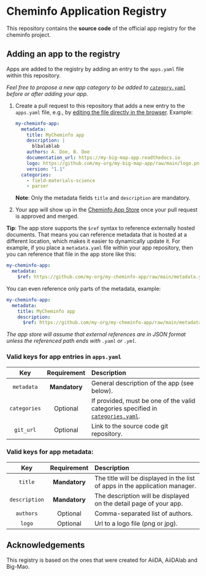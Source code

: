 # Cheminfo Application Registry

This repository contains the **source code** of the official app registry for the cheminfo project.

## Adding an app to the registry

Apps are added to the registry by adding an entry to the `apps.yaml` file within this repository.

_Feel free to propose a new app category to be added to [`category.yaml`](https://github.com/BIG-MAP/big-map-registry/edit/main/categories.yaml) before or after adding your app._

1. Create a pull request to this repository that adds a new entry to the `apps.yaml` file, e.g., by [editing the file directly in the browser](https://github.com/BIG-MAP/big-map-registry/edit/main/apps.yaml?message=Add%20app%20%3Capp-name%3E). Example:

   ```yaml
   my-cheminfo-app:
     metadata:
       title: MyCheminfo app
       description: |
         blbalablab
       authors: A. Doe, B. Doe
       documentation_url: https://my-big-map-app.readthedocs.io
       logo: https://github.com/my-org/my-big-map-app/raw/main/logo.png
       version: "1.1"
     categories:
       - field-materials-science
       - parser
   ```

   **Note**: Only the metadata fields `title` and `description` are mandatory.

2. Your app will show up in the [Cheminfo App Store](cheminfo.github.io/cheminfo-registry") once your pull request is approved and merged.

**Tip**: The app store supports the `$ref` syntax to reference externally hosted documents.
That means you can reference metadata that is hosted at a different location, which makes it easier to dynamically update it.
For example, if you place a `metadata.yaml` file within your app repository, then you can reference that file in the app store like this:

```yaml
my-cheminfo-app:
  metadata:
    $ref: https://github.com/my-org/my-cheminfo-app/raw/main/metadata.yaml
```

You can even reference only parts of the metadata, example:

```yaml
my-cheminfo-app:
  metadata:
    title: MyCheminfo app
    description:
      $ref: https://github.com/my-org/my-cheminfo-app/raw/main/metadata.yaml#description
```

_The app store will assume that external references are in JSON format unless the referenced path ends with `.yaml` or `.yml`._

### Valid keys for app entries in `apps.yaml`

|     Key      |  Requirement  | Description                                                                                                                                               |
| :----------: | :-----------: | :-------------------------------------------------------------------------------------------------------------------------------------------------------- |
|  `metadata`  | **Mandatory** | General description of the app (see below).                                                                                                               |
| `categories` |   Optional    | If provided, must be one of the valid categories specified in [`categories.yaml`](https://github.com/big-map/big-map-registry/blob/main/categories.yaml). |
|  `git_url`   |   Optional    | Link to the source code git repository.                                                                                                                   |

### Valid keys for app metadata:

|      Key      |  Requirement  | Description                                                                 |
| :-----------: | :-----------: | :-------------------------------------------------------------------------- |
|    `title`    | **Mandatory** | The title will be displayed in the list of apps in the application manager. |
| `description` | **Mandatory** | The description will be displayed on the detail page of your app.           |
|   `authors`   |   Optional    | Comma-separated list of authors.                                            |
|    `logo`     |   Optional    | Url to a logo file (png or jpg).                                            |

## Acknowledgements

This registry is based on the ones that were created for AiiDA, AiiDAlab and Big-Mao.
